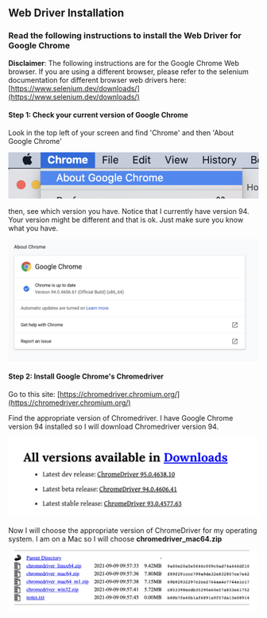 ## Web Driver Installation

### Read the following instructions to install the Web Driver for Google Chrome

**Disclaimer**: The following instructions are for the Google Chrome Web browser. If you are using a different browser, please refer to the selenium 
documentation for different browser web drivers here: [https://www.selenium.dev/downloads/](https://www.selenium.dev/downloads/)

#### Step 1: Check your current version of Google Chrome
Look in the top left of your screen and find 'Chrome' and then 'About Google Chrome'

![](./images/AboutChrome.png)

then, see which version you have. Notice that I currently have version 94. Your version might be different and that is ok. Just make sure you
know what you have.

![](./images/ChromeVersion.png)


#### Step 2: Install Google Chrome's Chromedriver
Go to this site: [https://chromedriver.chromium.org/](https://chromedriver.chromium.org/)

Find the appropriate version of Chromedriver. I have Google Chrome version 94 installed so I will download Chromedriver version 94. 

![](./images/ChromeDriverVersion.png)

Now I will choose the appropriate version of ChromeDriver for my operating system. I am on a Mac so I will choose **chromedriver_mac64.zip**

![](./images/ChromeDriverInstall.png)

